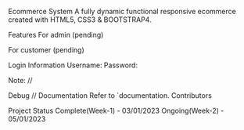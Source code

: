 Ecommerce System
A fully dynamic functional responsive ecommerce created with HTML5, CSS3 & BOOTSTRAP4.

Features
For admin
(pending)

For customer
(pending)

Login Information
Username: 
Password: 

Note: //

Debug //
Documentation
Refer to `documentation.
Contributors


Project Status
Complete(Week-1) - 03/01/2023
Ongoing(Week-2) - 05/01/2023